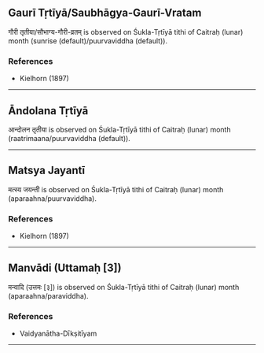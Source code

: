 ## Gaurī Tṛtīyā/Saubhāgya-Gaurī-Vratam
गौरी तृतीया/सौभाग्य-गौरी-व्रतम् is observed on Śukla-Tṛtīyā tithi of Caitraḥ (lunar) month (sunrise (default)/puurvaviddha (default)).


### References
* Kielhorn (1897)


---
## Āndolana Tṛtīyā
आन्दोलन तृतीया is observed on Śukla-Tṛtīyā tithi of Caitraḥ (lunar) month (raatrimaana/puurvaviddha (default)).



---
## Matsya Jayantī
मत्स्य जयन्ती is observed on Śukla-Tṛtīyā tithi of Caitraḥ (lunar) month (aparaahna/puurvaviddha).


### References
* Kielhorn (1897)


---
## Manvādi (Uttamaḥ [3])
मन्वादि (उत्तमः [३]) is observed on Śukla-Tṛtīyā tithi of Caitraḥ (lunar) month (aparaahna/paraviddha).


### References
* Vaidyanātha-Dīkṣitīyam


---
